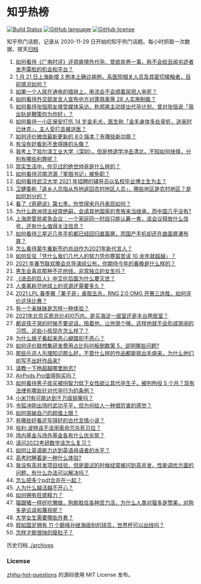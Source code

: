 # 知乎热榜
[![Build Status](https://github.com/ToWeLong/zhihu-hot-questions/workflows/CI/badge.svg)](https://github.com/ToWeLong/zhihu-hot-questions/actions)
[![GitHub language](https://img.shields.io/badge/language-golang-orange.svg)](https://golang.org/)
[![GitHub license](https://img.shields.io/github/license/ToWeLong/zhihu-hot-questions)](https://github.com/ToWeLong/zhihu-hot-questions/blob/main/LICENSE)

知乎热门话题，记录从 2020-11-29 日开始的知乎热门话题。每小时抓取一次数据，按天[归档](./archives)

<!-- BEGIN -->

1. [如何看待《广电时评》评郑爽境外代孕、曾欲弃养一事，称不会给丑闻劣迹者发声露脸的机会和平台？](https://www.zhihu.com/question/440409302)
1. [1 月 21 日上海新增 3 例本土确诊病例，系医院相关人员及其密切接触者，目前情况如何？](https://www.zhihu.com/question/440452471)
1. [如果一个人尿在通电的插排上，电流会不会顺着尿把人电死？](https://www.zhihu.com/question/411163906)
1. [如何看待外交部发言人宣布中方对蓬佩奥等 28 人实施制裁？](https://www.zhihu.com/question/440388795)
1. [如何看待张恒朋友接受媒体采访，称郑爽主动提出代孕计划，曾对张恒说「我出轨是鞭策你为你好」？](https://www.zhihu.com/question/440481491)
1. [如何看待一小区保安打伤 14 岁金毛犬，医生称「金毛身体多处骨折，送来时已休克」，主人受打击被送医？](https://www.zhihu.com/question/439926315)
1. [如何评价微信最新更新的 8.0 版本？有哪些新功能？](https://www.zhihu.com/question/440493709)
1. [有没有好看到不舍得换的头像？](https://www.zhihu.com/question/368799434)
1. [我考上了哈尔滨工业大学（深圳），但是想退学冲击清北，不知如何抉择，分别有哪些利弊呢？](https://www.zhihu.com/question/422269802)
1. [现实生活中，你见过的绝世帅哥是什么样的？](https://www.zhihu.com/question/23094088)
1. [如何看待河南济源「掌掴书记」被免职？](https://www.zhihu.com/question/440506418)
1. [如何看待武汉大学 2021 年招聘的辅导员以名校毕业博士生为主？](https://www.zhihu.com/question/440071889)
1. [卫健委称「返乡人员指从外地返回农村地区人员」，哪些地区是农村地区？是如何划分的？](https://www.zhihu.com/question/440405468)
1. [看了《奇葩说》第七季，你觉得宋丹丹表现如何？](https://www.zhihu.com/question/438957128)
1. [为什么欧洲领主经常绝嗣，会请其他国家的贵族来当继承，而中国几乎没有?](https://www.zhihu.com/question/440226173)
1. [上海房管局紧急会议：一个家庭同一时段只能认筹一套，该会议释放什么信号，还有什么值得关注信息？](https://www.zhihu.com/question/440265954)
1. [如何看待三星近几年手机都已经回归直面屏，而国产手机却还在曲面屏瀑布屏？](https://www.zhihu.com/question/440229386)
1. [怎么看待蒙牛重新签约肖战作为2021年新代言人？](https://www.zhihu.com/question/440346116)
1. [如何反驳「凭什么我们几代人的努力凭你寒窗苦读 10 余年就超越」？](https://www.zhihu.com/question/431601536)
1. [2021 年春节联欢晚会总导演组公布，你期待今年的春晚是什么样的？](https://www.zhihu.com/question/413275780)
1. [男生会喜欢那种不花他钱，非常独立的女生吗？](https://www.zhihu.com/question/434611149)
1. [《进击的巨人》中艾伦后面为什么要灭世？](https://www.zhihu.com/question/420903695)
1. [人类离耗尽地球上的资源还需要多久？](https://www.zhihu.com/question/440227207)
1. [2021 LPL 春季赛「果子哥」豪取五杀，RNG 2:0 OMG 开赛三连胜，如何评价这场比赛？](https://www.zhihu.com/question/440498482)
1. [有一个亲妹妹是怎样一种体验？](https://www.zhihu.com/question/37154572)
1. [2021年北京买房总价400万内，是买海淀一居室还是丰台两居室？](https://www.zhihu.com/question/437367969)
1. [都说孩子哭的时候不要说话，陪着他，让他哭个够，这样他就不会形成哭闹的习惯。这些小孩现在怎么样了？](https://www.zhihu.com/question/422637621)
1. [为什么蛾子看起来恶心蝴蝶却不恶心？](https://www.zhihu.com/question/23734151)
1. [如何评价联想集研发费用占比科创板倒数第 5，说明哪些问题?](https://www.zhihu.com/question/440252553)
1. [那些乐评人乐理知识那么好，不管什么样的作品都能挑出毛病来，为什么他们却写不出好作品来?](https://www.zhihu.com/question/436183541)
1. [请教一下杨超越哪里励志?](https://www.zhihu.com/question/432152643)
1. [AirPods Pro值得购买吗？](https://www.zhihu.com/question/352991503)
1. [如何看待男子收买被拐智力低下女性欲让其代孕生子，被判拘役 5 个月？现有法律有哪些针对代孕行为的条例？](https://www.zhihu.com/question/440252407)
1. [小米11有可能达到千万级销量吗？](https://www.zhihu.com/question/437310052)
1. [令狐冲刚出场时武功平平，但为何给人一种很厉害的感觉？](https://www.zhihu.com/question/439774491)
1. [如何突破自己的颜值上限？](https://www.zhihu.com/question/414919472)
1. [有哪些好看还写得好的古代言情小说？](https://www.zhihu.com/question/305808724)
1. [哈利·波特该不该用索命咒杀死贝拉？](https://www.zhihu.com/question/439845692)
1. [场内基金与场外基金各有什么优劣势？](https://www.zhihu.com/question/30150662)
1. [请问2022考研数学该怎么复习？](https://www.zhihu.com/question/436834226)
1. [如何让英语能力达到英语母语者的水平？](https://www.zhihu.com/question/276101963)
1. [高考时睡着是一种什么体验?](https://www.zhihu.com/question/435326138)
1. [我没有高并发项目经验，但是面试的时候经常被问到高并发、性能调优方面的问题，有什么办法可以解决吗？](https://www.zhihu.com/question/421237964)
1. [怎么把多个pdf合并在一起？](https://www.zhihu.com/question/30370121)
1. [人为什么越活越不开心？](https://www.zhihu.com/question/438632352)
1. [如何拥有旺盛精力？](https://www.zhihu.com/question/21671881)
1. [猫跟猪一样好吃懒做，狗能胜任各种苦力活，为什么人类对猫多是赞美，对狗多是讥讽和蔑视呢？](https://www.zhihu.com/question/440206098)
1. [大学女生需要哪些外套？](https://www.zhihu.com/question/293964461)
1. [假如国足拥有 11 个巅峰孙继海级别的球员，世界杯可以出线吗？](https://www.zhihu.com/question/401369883)
1. [怎样才能很快的瘦肚子？](https://www.zhihu.com/question/20102967)

<!-- END -->

历史归档 [./archives](./archives)


### License
[zhihu-hot-questions](https://github.com/towelong/zhihu-hot-questions) 的源码使用 MIT License 发布。
